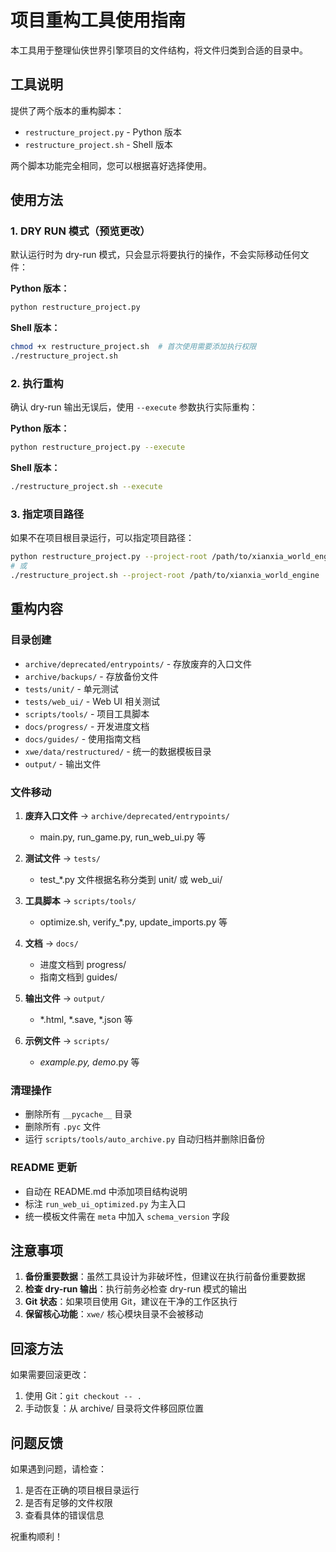 # 项目重构工具使用指南

本工具用于整理仙侠世界引擎项目的文件结构，将文件归类到合适的目录中。

## 工具说明

提供了两个版本的重构脚本：
- `restructure_project.py` - Python 版本
- `restructure_project.sh` - Shell 版本

两个脚本功能完全相同，您可以根据喜好选择使用。

## 使用方法

### 1. DRY RUN 模式（预览更改）

默认运行时为 dry-run 模式，只会显示将要执行的操作，不会实际移动任何文件：

**Python 版本：**
```bash
python restructure_project.py
```

**Shell 版本：**
```bash
chmod +x restructure_project.sh  # 首次使用需要添加执行权限
./restructure_project.sh
```

### 2. 执行重构

确认 dry-run 输出无误后，使用 `--execute` 参数执行实际重构：

**Python 版本：**
```bash
python restructure_project.py --execute
```

**Shell 版本：**
```bash
./restructure_project.sh --execute
```

### 3. 指定项目路径

如果不在项目根目录运行，可以指定项目路径：

```bash
python restructure_project.py --project-root /path/to/xianxia_world_engine
# 或
./restructure_project.sh --project-root /path/to/xianxia_world_engine
```

## 重构内容

### 目录创建
- `archive/deprecated/entrypoints/` - 存放废弃的入口文件
- `archive/backups/` - 存放备份文件
- `tests/unit/` - 单元测试
- `tests/web_ui/` - Web UI 相关测试
- `scripts/tools/` - 项目工具脚本
- `docs/progress/` - 开发进度文档
- `docs/guides/` - 使用指南文档
- `xwe/data/restructured/` - 统一的数据模板目录
- `output/` - 输出文件

### 文件移动
1. **废弃入口文件** → `archive/deprecated/entrypoints/`
   - main.py, run_game.py, run_web_ui.py 等

2. **测试文件** → `tests/`
   - test_*.py 文件根据名称分类到 unit/ 或 web_ui/

3. **工具脚本** → `scripts/tools/`
   - optimize.sh, verify_*.py, update_imports.py 等

4. **文档** → `docs/`
   - 进度文档到 progress/
   - 指南文档到 guides/

5. **输出文件** → `output/`
   - *.html, *.save, *.json 等

6. **示例文件** → `scripts/`
   - *_example.py, demo_*.py 等

### 清理操作
- 删除所有 `__pycache__` 目录
- 删除所有 `.pyc` 文件
- 运行 `scripts/tools/auto_archive.py` 自动归档并删除旧备份

### README 更新
- 自动在 README.md 中添加项目结构说明
- 标注 `run_web_ui_optimized.py` 为主入口
- 统一模板文件需在 `meta` 中加入 `schema_version` 字段

## 注意事项

1. **备份重要数据**：虽然工具设计为非破坏性，但建议在执行前备份重要数据
2. **检查 dry-run 输出**：执行前务必检查 dry-run 模式的输出
3. **Git 状态**：如果项目使用 Git，建议在干净的工作区执行
4. **保留核心功能**：`xwe/` 核心模块目录不会被移动

## 回滚方法

如果需要回滚更改：
1. 使用 Git：`git checkout -- .`
2. 手动恢复：从 archive/ 目录将文件移回原位置

## 问题反馈

如果遇到问题，请检查：
1. 是否在正确的项目根目录运行
2. 是否有足够的文件权限
3. 查看具体的错误信息

祝重构顺利！
